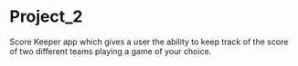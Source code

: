 # Project_2
Score Keeper app which gives a user the ability to keep track of the score of two different teams playing a game of your choice. 
